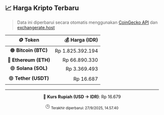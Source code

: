 

<!-- HARGA_KRIPTO -->
## 📈 Harga Kripto Terbaru

> Data ini diperbarui secara otomatis menggunakan [CoinGecko API](https://www.coingecko.com/) dan [exchangerate.host](https://exchangerate.host/)

<div align="center">

| 🪙 Token | 💰 Harga (IDR) |
|:------:|---------------:|
| 🟠 **Bitcoin (BTC)**   | Rp 1.825.392.194 |
| 🔵 **Ethereum (ETH)**  | Rp 66.890.330 |
| 🟣 **Solana (SOL)**    | Rp 3.369.493 |
| 🟢 **Tether (USDT)**   | Rp 16.687 |

---

💱 **Kurs Rupiah (USD → IDR)**: Rp 16.679

🕒 <sub>Terakhir diperbarui: 27/9/2025, 14.57.40</sub>

</div>
<!-- /HARGA_KRIPTO -->